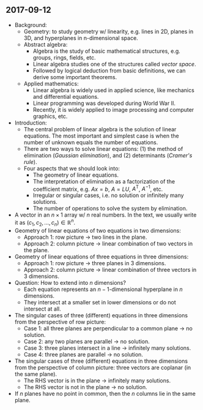 ## 2017-09-12

- Background:
	- Geometry: to study geometry w/ linearity, e.g. lines in 2D, planes in 3D, and hyperplanes in n-dimensional space.
	- Abstract algebra:
		- Algebra is the study of basic mathematical structures, e.g. groups, rings, fields, etc.
		- Linear algebra studies one of the structures called _vector space_.
		- Followed by logical deduction from basic definitions, we can derive some important theorems.
	- Applied mathematics:
		- Linear algebra is widely used in applied science, like mechanics and differential equations.
		- Linear programming was developed during World War II.
		- Recently, it is widely applied to image processing and computer graphics, etc.
- Introduction:
	- The central problem of linear algebra is the solution of linear equations. The most important and simplest case is when the number of unknown equals the number of equations.
	- There are two ways to solve linear equations: (1) the method of elimination (_Gaussian elimination_), and (2) determinants (_Cramer's rule_).
	- Four aspects that we should look into:
		- The geometry of linear equations.
		- The interpretation of elimination as a factorization of the coefficient matrix, e.g. $Ax = b$, $A = LU$, $A^\mathrm{T}$, $A^{-1}$, etc.
		- Irregular or singular cases, i.e. no solution or infinitely many solutions.
		- The number of operations to solve the system by elimination.
- A vector in an $n \times 1$ array w/ $n$ real numbers. In the text, we usually write it as $(c_1, c_2, ..., c_n) \in \mathbb{R}^n$.
- Geometry of linear equations of two equations in two dimensions:
	- Approach 1: row picture &rarr; two lines in the plane.
	- Approach 2: column picture &rarr; linear combination of two vectors in the plane.
- Geometry of linear equations of three equations in three dimensions:
	- Approach 1: row picture &rarr; three planes in 3 dimensions.
	- Approach 2: column picture &rarr; linear combination of three vectors in 3 dimensions.
- Question: How to extend into $n$ dimensions?
	- Each equation represents an $n-1$-dimensional hyperplane in $n$ dimensions.
	- They intersect at a smaller set in lower dimensions or do not intersect at all.
- The singular cases of three (different) equations in three dimensions from the perspective of row picture:
	- Case 1: all three planes are perpendicular to a common plane &rarr; no solution.
	- Case 2: any two planes are parallel &rarr; no solution.
	- Case 3: three planes intersect in a line &rarr; infinitely many solutions.
	- Case 4: three planes are parallel &rarr; no solution.
- The singular cases of three (different) equations in three dimensions from the perspective of column picture: three vectors are coplanar (in the same plane).
	- The RHS vector is in the plane &rarr; infinitely many solutions.
	- The RHS vector is not in the plane &rarr; no solution.
- If $n$ planes have no point in common, then the $n$ columns lie in the same plane.
